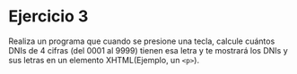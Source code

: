 # Ejercicio 3

Realiza un programa que cuando se presione una tecla, calcule cuántos DNIs de 4 cifras (del 0001 al 9999) tienen esa letra y te mostrará los DNIs y sus letras en un elemento XHTML(Ejemplo, un `<p>`).

